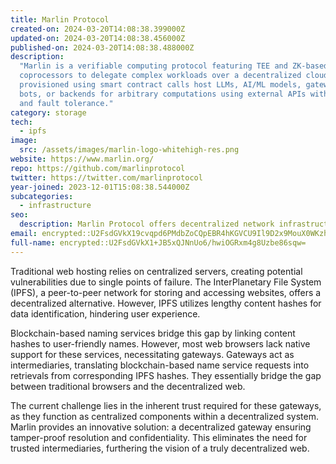 ```yaml
---
title: Marlin Protocol
created-on: 2024-03-20T14:08:38.399000Z
updated-on: 2024-03-20T14:08:38.456000Z
published-on: 2024-03-20T14:08:38.488000Z
description:
  "Marlin is a verifiable computing protocol featuring TEE and ZK-based
  coprocessors to delegate complex workloads over a decentralized cloud. Enclaves
  provisioned using smart contract calls host LLMs, AI/ML models, gateways, MEV, automation
  bots, or backends for arbitrary computations using external APIs with baked-in auto-scaling
  and fault tolerance."
category: storage
tech:
  - ipfs
image:
  src: /assets/images/marlin-logo-whitehigh-res.png
website: https://www.marlin.org/
repo: https://github.com/marlinprotocol
twitter: https://twitter.com/marlinprotocol
year-joined: 2023-12-01T15:08:38.544000Z
subcategories:
  - infrastructure
seo:
  description: Marlin Protocol offers decentralized network infrastructure solutions.
email: encrypted::U2FsdGVkX19cvqpd6PMdbZoCQpEBR4hKGVCU9Il9D2x9MouX0WKzhJFkcLSp2Rpd
full-name: encrypted::U2FsdGVkX1+JB5xQJNnUo6/hwiOGRxm4g8Uzbe86sqw=
---
```


Traditional web hosting relies on centralized servers, creating potential vulnerabilities due to single points of failure. The InterPlanetary File System (IPFS), a peer-to-peer network for storing and accessing websites, offers a decentralized alternative. However, IPFS utilizes lengthy content hashes for data identification, hindering user experience.

Blockchain-based naming services bridge this gap by linking content hashes to user-friendly names. However, most web browsers lack native support for these services, necessitating gateways. Gateways act as intermediaries, translating blockchain-based name service requests into retrievals from corresponding IPFS hashes. They essentially bridge the gap between traditional browsers and the decentralized web.

The current challenge lies in the inherent trust required for these gateways, as they function as centralized components within a decentralized system. Marlin provides an innovative solution: a decentralized gateway ensuring tamper-proof resolution and confidentiality. This eliminates the need for trusted intermediaries, furthering the vision of a truly decentralized web.
